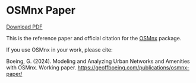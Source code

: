 # OSMnx Paper

[Download PDF](https://geoffboeing.com/publications/osmnx-paper/)

This is the reference paper and official citation for the [OSMnx](https://github.com/gboeing/osmnx) package.

If you use OSMnx in your work, please cite:

Boeing, G. (2024). Modeling and Analyzing Urban Networks and Amenities with OSMnx. Working paper. <https://geoffboeing.com/publications/osmnx-paper/>
